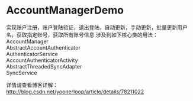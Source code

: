 # AccountManagerDemo
实现账户注册，账户登陆验证，退出登陆，自动更新，手动更新，批量更新用户名，获取指定账号，获取所有账号信息
涉及到如下核心类的用法：<br> 
AccountManager<br> 
AbstractAccountAuthenticator<br> 
AuthenticatorService<br> 
AccountAuthenticatorActivity<br> 
AbstractThreadedSyncAdapter<br> 
SyncService<br>

详情请查看博客详解：http://blog.csdn.net/yoonerloop/article/details/78211022
